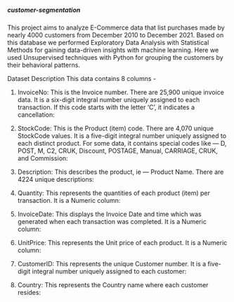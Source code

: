 ##### customer-segmentation

This project aims to analyze E-Commerce data that list purchases made by nearly 4000 customers from December 2010 to December 2021. Based on this database we performed Exploratory Data Analysis with Statistical Methods for gaining data-driven insights with machine learning. Here we used Unsupervised techniques with Python for grouping the customers by their behavioral patterns.

Dataset Description
This data contains 8 columns -

1. InvoiceNo: This is the Invoice number. There are 25,900 unique invoice data. It is a six-digit integral number uniquely assigned to each transaction. If this code starts with the letter ‘C’, it indicates a cancellation:
 
2. StockCode: This is the Product (item) code. There are 4,070 unique StockCode values. It is a five-digit integral number uniquely assigned to each distinct product. For some data, it contains special codes like — D, POST, M, C2, CRUK, Discount, POSTAGE, Manual, CARRIAGE, CRUK, and Commission:

3. Description: This describes the product, ie — Product Name. There are 4224 unique descriptions:
 
4. Quantity: This represents the quantities of each product (item) per transaction. It is a Numeric column:
 
5. InvoiceDate: This displays the Invoice Date and time which was generated when each transaction was completed. It is a Numeric column:
 
6. UnitPrice: This represents the Unit price of each product. It is a Numeric column:
 
7. CustomerID: This represents the unique Customer number. It is a five-digit integral number uniquely assigned to each customer:
 
8. Country: This represents the Country name where each customer resides:
 
